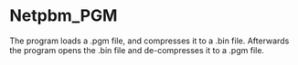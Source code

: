 # Netpbm_PGM
The program loads a .pgm file, and compresses it to a .bin file.
Afterwards the program opens the .bin file and de-compresses it to a .pgm file.
